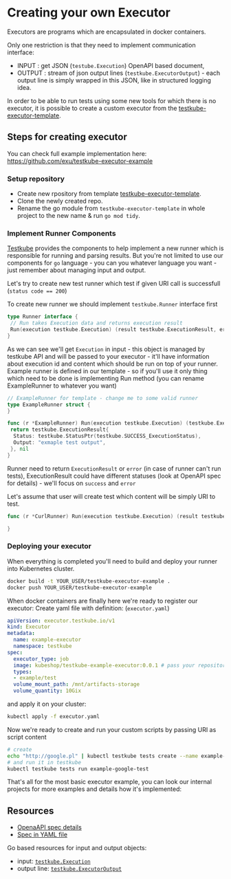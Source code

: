# Creating your own Executor

Executors are programs which are encapsulated in docker containers.

Only one restriction is that they need to implement communication interface:

- INPUT : get JSON (`testube.Execution`) OpenAPI based document,
- OUTPUT : stream of json output lines (`testkube.ExecutorOutput`) - each output line is simply wrapped in this JSON, like in structured logging idea.

In order to be able to run tests using some new tools for which there is no executor, it is possible to create a custom executor from the [testkube-executor-template](https://github.com/kubeshop/testkube-executor-template).

## Steps for creating executor

You can check full example implementation here: <https://github.com/exu/testkube-executor-example>

### Setup repository

- Create new rpository from template [testkube-executor-template](https://github.com/kubeshop/testkube-executor-template).
- Clone the newly created repo.
- Rename the go module from `testkube-executor-template` in whole project to the new name & run `go mod tidy`.

### Implement Runner Components

[Testkube](https://github.com/kubeshop/testkube) provides the components to help implement a new runner which is responsible for running and parsing results. But you're not limited to use our components for `go` language - you can you whatever language you want - just remember about managing input and output.

Let's try to create new test runner which test if given URI call is successfull (`status code == 200`)

To create new runner we should implement `testkube.Runner` interface first

```go
type Runner interface {
 // Run takes Execution data and returns execution result
 Run(execution testkube.Execution) (result testkube.ExecutionResult, err error)
}
```

As we can see we'll get `Execution` in input - this object is managed by testkube API and will be passed
to your executor - it'll have information about execution id and content which should be run on top of your runner. Example runner is defined in our template - so if you'll use it only thing which need to be done is implementing Run method (you can rename ExampleRunner to whatever you want)

```go
// ExampleRunner for template - change me to some valid runner
type ExampleRunner struct {
}

func (r *ExampleRunner) Run(execution testkube.Execution) (testkube.ExecutionResult, error) {
 return testkube.ExecutionResult{
  Status: testkube.StatusPtr(testkube.SUCCESS_ExecutionStatus),
  Output: "exmaple test output",
 }, nil
}
```

Runner need to return `ExecutionResult` or `error` (in case of runner can't run tests), ExecutionResult
could have different statuses (look at OpenAPI spec for details) - we'll focus on `success` and `error`

Let's assume that user will create test which content will be simply URI to test.

```go
func (r *CurlRunner) Run(execution testkube.Execution) (result testkube.ExecutionResult, err error) {

}
```

### Deploying your executor

When everything is completed you'll need to build and deploy your runner into Kubernetes cluster.

```sh
docker build -t YOUR_USER/testkube-executor-example . 
docker push YOUR_USER/testkube-executor-example
```

When docker containers are finally here we're ready to register our executor:
Create yaml file with definition: (`executor.yaml`)

```yaml
apiVersion: executor.testkube.io/v1
kind: Executor
metadata:
  name: example-executor
  namespace: testkube
spec:
  executor_type: job
  image: kubeshop/testkube-example-executor:0.0.1 # pass your repository and tag
  types:
  - example/test
  volume_mount_path: /mnt/artifacts-storage
  volume_quantity: 10Gix
```

and apply it on your cluster:

```sh
kubectl apply -f executor.yaml
```

Now we're ready to create and run your custom scripts by passing URI as script content

```sh
# create 
echo "http://google.pl" | kubectl testkube tests create --name example-google-test --type example/test 
# and run it in testkube
kubectl testkube tests run example-google-test
```

That's all for the most basic executor example, you can look our internal projects for more examples
and details how it's implemented:

## Resources


- [OpenaAPI spec details](https://kubeshop.github.io/testkube/openapi/)
- [Spec in YAML file](https://raw.githubusercontent.com/kubeshop/testkube/main/api/v1/testkube.yaml)

Go based resources for input and output objects:

- input: [`testkube.Execution`](https://github.com/kubeshop/testkube/blob/main/pkg/api/v1/testkube/model_execution.go)
- output line: [`testkube.ExecutorOutput`](https://github.com/kubeshop/testkube/blob/main/pkg/api/v1/testkube/model_executor_output.go)
